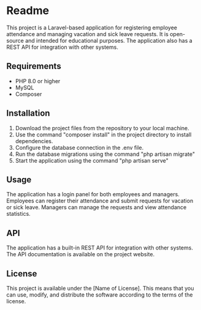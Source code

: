 # Readme

This project is a Laravel-based application for registering employee attendance and managing vacation and sick leave requests. It is open-source and intended for educational purposes. The application also has a REST API for integration with other systems.

## Requirements
- PHP 8.0 or higher
- MySQL
- Composer

## Installation
1. Download the project files from the repository to your local machine.
2. Use the command "composer install" in the project directory to install dependencies.
3. Configure the database connection in the .env file.
4. Run the database migrations using the command "php artisan migrate"
5. Start the application using the command "php artisan serve"

## Usage
The application has a login panel for both employees and managers. Employees can register their attendance and submit requests for vacation or sick leave. Managers can manage the requests and view attendance statistics.

## API
The application has a built-in REST API for integration with other systems. The API documentation is available on the project website.

## License
This project is available under the [Name of License]. This means that you can use, modify, and distribute the software according to the terms of the license.
